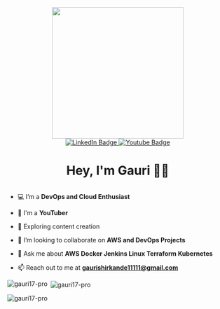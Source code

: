 
<div id="header" align="center">
  <img src="https://mir-s3-cdn-cf.behance.net/project_modules/disp/601014116770475.6068beff4640a.gif" width="300"/>
</div>
<div id="badges" align="center">
  <a href="https://www.linkedin.com/in/gauri-shirkande/">
    <img src="https://img.shields.io/badge/LinkedIn-blue?style=for-the-badge&logo=linkedin&logoColor=white" alt="LinkedIn Badge"/>
  </a>
  <a href="https://www.youtube.com/@codewithgauri">
    <img src="https://img.shields.io/badge/YouTube-red?style=for-the-badge&logo=youtube&logoColor=white" alt="Youtube Badge"/>
  </a>
</div>


<h1 align="center">Hey, I'm Gauri 👩‍💻</h1>

<p> <img src="https://komarev.com/ghpvc/?username=gauri17-pro&style=flat-square&color=blue" alt=""/> </p>

- 💻 I’m a **DevOps and Cloud Enthusiast**

- 🌱 I'm a **YouTuber** 

- 🔭 Exploring content creation

- 🤩 I’m looking to collaborate on **AWS and DevOps Projects**

- 💬 Ask me about **AWS Docker Jenkins Linux Terraform Kubernetes**

- 📫 Reach out to me at **gaurishirkande11111@gmail.com**

<p><img align="left" src="https://github-readme-stats.vercel.app/api/top-langs?username=gauri17-pro&show_icons=true&locale=en&layout=compact" alt="gauri17-pro" /></p>

<p>&nbsp;<img align="center" src="https://github-readme-stats.vercel.app/api?username=gauri17-pro&show_icons=true&locale=en" alt="gauri17-pro" /></p>

<p><img align="center" src="https://github-readme-streak-stats.herokuapp.com/?user=gauri17-pro&" alt="gauri17-pro" /></p>

